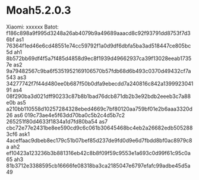 # Moah5.2.0.3
Xiaomi:
xxxxxx
Batot:
f186c898a9f995d3248a26ab4079b9a49689aaacd8c92f93791dd8753f7d36bf
as1
76364f1ed46e6cd48551e74cc59792f1a0d9df6dbfa5ba3ad518447ce805bc5d
ah1
8b572bb69df4f5a7f485d4858d9ec8f1939d49662937ca39f13028eeab17357e
as2
9a79482567c9ba6f5351952169106570b57fdb68d6b493c0370d49432cf7a543
as3
34277742f7f44d480ee0b687f50b0dfa9ebecdd7a240816c842a139992304191
as4
08f290ba3d021dff90233c87b8b1bad76dcb871db2b3e92bdb2eeeb3c7a88e0b
as5
a210bb110558d10257284328ebed4669c7bf80120aa759bf01e2b6aaa3320d26
as6
019c73ae4e5f63dd70ba0c5b2c4d5b7c2 265251f80d4633f1834a1d7fd80ba54
as7
cbc72e77e2431be8ee590cd9c6c061b30645468bc4eb2a26682edb5052883cf6
ask1
4aceffaac9dbeb8ec179c51b07bef85d237de9fd0d9e6d7fbdd8bf0ac8979c8a
ah2
ef10423a123236b3b881316eb42c8b8f09f59c9553e1a693c0d99f61c95c0a65
ah3
81b3712e3388595cb16666fe08318ba3ca2185047e6797efafc99adbe45d5a49
